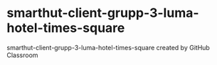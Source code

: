 # smarthut-client-grupp-3-luma-hotel-times-square
smarthut-client-grupp-3-luma-hotel-times-square created by GitHub Classroom
